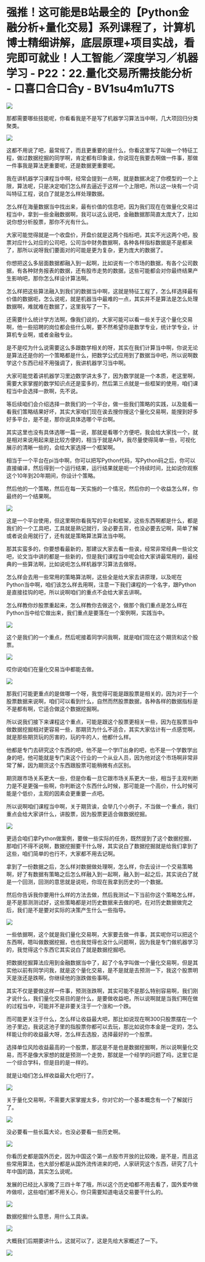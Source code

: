 # 强推！这可能是B站最全的【Python金融分析+量化交易】系列课程了，计算机博士精细讲解，底层原理+项目实战，看完即可就业！人工智能／深度学习／机器学习 - P22：22.量化交易所需技能分析 - 口喜口合口合y - BV1su4m1u7TS

![](img/b7ed4acce558ca406931c84940006120_0.png)

那都需要哪些技能呢，你看看我是不是写了机器学习算法当中啊，几大项回归分类聚类。

![](img/b7ed4acce558ca406931c84940006120_2.png)

这都不用说了吧，最常规了，而且更重要的是什么，你看这里写了叫做一个特征工程，做过数据挖掘的同学啊，肯定都有印象诶，你说现在我要去啊做一件事，那做一件事我是算法更重要呢，还是数据更重要呢。

我在讲机器学习课程当中啊，经常会提到一点啊，就是数据决定了你模型的一个上限，算法呢，只是决定咱们怎么样去逼近于这样一个上限吧，所以这一块有一个词叫特征工程，说白了就是怎么样处理数据。

怎么样在海量数据当中找出来，最有价值的信息吧，因为我们现在在做量化交易过程当中，拿到一些金融数据啊，我可以这么说吧，金融数据那简直太庞大了，比如说你想分析股票，那你不光有什么。

大家可能觉得就是一个收盘价，开盘价就是这两个指标吧，其实不光这两个吧，股票对应什么对应的公司吧，公司当中财务数据啊，各种各样指标数据是不是都来了，那所以说呀我们要面对的可能是更为复杂，更为庞大的数据了。

你想把这么多层面数据都融入到一起啊，比如说有一个市场的数据，有各个公司数据，有各种财务报表的数据，还有股市走势的数据，这些可能都会对你最终结果产生影响吧，那你怎么样设计算法啊。

怎么样把这些算法融入到我们的数据当中啊，这就是特征工程了，怎么样选择最有价值的数据呃，怎么说呢，就是机器当中最难的一点，其实并不是算法是怎么处理数据啊，难就难在数据了，这里我写了一下。

还需要什么统计学方法啊，像我们说的，大家可能可以看一些关于这个量化交易啊，他一些招聘的岗位都会些什么啊，要不然希望你是数学专业，统计学专业，计算机专业啊，或者金融专业。

是不是哎为什么说需要这么多跟数学相关的呀，其实在我们计算当中啊，你说无论是算法还是你的一个策略都是什么，把数学公式应用到了数据当中吧，所以说啊数学这个东西已经不用强调了，我讲机器学习当中啊。

大家可能觉着讲机器学习里边数学讲太多了，因为数学就是一个本质，老这里啊，需要大家掌握的数学知识点还是蛮多的，然后第三点就是一些框架的使用，咱们课程当中会选择一款啊，先不说。

等后续咱们会介绍选择一款我们的一个平台，做一些我们策略的实践，以及能看一看我们策略结果好坏，其实大家咱们现在诶去搜你搜这个量化交易啊，能搜到好多好多平台，是不是，那你说具体选哪个平台啊。

其实这里也没有具体选哪一篇一说，那就是看哪个方便吧，我会给大家找一个，就是相对来说用起来是比较方便的，相当于就是API，我尽量使得简单一些，可视化展示的清晰一些的，会给大家选择一个框架啊。

相当于一个平台在pi当中啊，你可以把写Python代码，写Python码之后，你可以直接编译，然后得到一个运行结果，运行结果就是呃一个持续时间，比如说你观察这个10年到20年期间，你设计个策略。

然后他的一个策略，然后在每一天实施的一个情况，然后你的一个收益怎么样，你最终的一个结果啊。

![](img/b7ed4acce558ca406931c84940006120_4.png)

这是一个平台使用，但这里啊你看我写的平台和框架，这些东西啊都是什么，都是我们的一个工具吧，工具就是熟记就行，没必要去背，也没必要去记啊，简单了解或者说会用就行了，还有就是策略算法算法当中啊。

那其实蛮多的，你要想看最新的，那建议大家去看一些诶，经常非常经典一些论文吧，论文当中讲的都是一些新的，但是我们课程当中呢会给大家讲最常用的，最经典的一些算法啊，比如说呃怎么样机器学习算法去做呀。

怎么样会去用一些常用的策略算法啊，这些全是给大家去讲原理，以及呢在Python当中啊，咱们该怎么样去用啊，注意一下我们课程的一个名字，跟Python是直接挂钩的吧，所以说啊咱们的重点不会给大家去讲啊。

怎么样教你炒股票重起来，怎么样教你去做这个，做那个我们重点是怎么样在Python当中给它做出来，我们重点是要落在一个案例啊，实践当中。



![](img/b7ed4acce558ca406931c84940006120_6.png)

这个是我们的一个重点，然后呢接着同学问我啊，就是咱们现在这个期货和这个股票。

![](img/b7ed4acce558ca406931c84940006120_8.png)

哎你说咱们在量化交易当中都能去做。

![](img/b7ed4acce558ca406931c84940006120_10.png)

那我们可能更重点的是做哪一个呀，我觉得可能是跟股票是相关的，因为对于一个股票数据来说啊，咱们可以看到什么，自然而然股票数据，各种各样的数据指标是不是都有啊，它适合做这个数据挖掘啊。

所以说我们接下来课程这个重点，可能是跟这个股票更相关一些，因为在股票当中做数据挖掘相对更容易一些，那期货为什么不适合，其实大家估计有一点感觉啊，就是那些期货玩的厉害的，玩的牛的人，他都什么样。

他都是专门去研究这个东西的吧，他不是一个学IT出身的吧，也不是一个学数学出身的吧，他可能就是专门来这个行业的一个从业人员，因为他对这个市场啊非常非常了解，因为期货这个东西跟股票可能稍微有点区别。

期货跟市场关系更大一些，但是你看一旦它跟市场关系更大一些，相当于主观判断力是不是更强一些啊，你判断这个东西什么时候，那可能是一个高价，什么时候可能是个低价，主观的因素会更重要一点吧。

所以说啊咱们课程当中啊，关于期货诶，会举几个小例子，不当做一个重点，我们重点会给大家讲什么，讲股票，因为股票更适合做数据挖掘。



![](img/b7ed4acce558ca406931c84940006120_12.png)

更适合咱们拿Python做案例，要做一些实际的任务，既然提到了这个数据挖掘，那咱们不得不说啊，数据挖掘要干什么呀，其实说白了数据挖掘就是给我们拿到了这些，咱们简单的也行不，大家都不用去记啊。

拿到了一份数据之后，怎么样对数据做处理啊，怎么样，你去设计一个交易策略啊，好了有数据有策略之后怎么样融入到一起啊，融入到一起之后，其实说白了就是一个回测，回测的意思就是说呃，你现在我拿到历史的一个数据。

然后你告诉我你要用什么样的方法去做，然后我测试一下当前你这个策略怎么样，是不是那测测试好，这些策略都是对历史数据来去做的吧，在对历史数据做完之后，我们是不是要对实际的决策产生什么一些指导。



![](img/b7ed4acce558ca406931c84940006120_14.png)

一些依据啊，这个就是我们量化交易啊，大家要去做一件事，其实呢你可以把这个东西啊，嗯叫做数据挖掘，也也我觉得也没什么问题啊，因为我是专门做机器学习的，我觉得这个东西它其实说白了就是数据挖掘吧。

把数据挖掘算法应用到金融数据当中了，起了个名字叫做一个量化交易啊，但是其实他以前有同学问我，就是这个量化交易，是不是就是去预测一下，我这个股票明天是涨还是跌啊，你继续他的涨跌做些事啊。

其实不仅是要做这样一件事，预测涨跌啊，其实可能不是那么特别容易啊，我们刚才说什么，我们量化交易目的是什么，是要做收益吧，所以说啊就是当我们啊在做的过程当中，可能并不是非要关注于一个涨和一个跌。

而可能更关注于什么，怎么样让收益最大吧，那比如说现在啊300只股票摆在一个池子里边，我说这池子里的指股票你都可以去玩，那比如说你本金是一定的，怎么样能让你的收益最大呀，怎么样去选股，选择最好的一个股票。

选择单位风险收益最高的一个股票，那这是不是也是数据挖掘啊，所以说啊量化交易，而不是像大家想的就是预测一个走势，那就是一个经学的问题了吗，这里它是一个综合学科，但是目的是一样的。

就是让咱们怎么样收益最大化吧行了。

![](img/b7ed4acce558ca406931c84940006120_16.png)

关于量化交易啊，不需要大家掌握太多，你对它的一个基本概念有一个了解就行了。

![](img/b7ed4acce558ca406931c84940006120_18.png)

没必要看一些长篇大论，也没必要看一些历史啊。

![](img/b7ed4acce558ca406931c84940006120_20.png)

你看历史都是国外历史，因为中国这个第一点股市开放的比较晚，是不是，而且这些常用算法，也大部分都是从国外流传进来的吧，人家研究这个东西，研究了几十年中国的路，其实怎么说呢。

发展的已经比人家晚了三四十年了哦，所以这个历史咱都不用去看了，国外爱咋做咋做呗，这些咱们都不用关心，你只需要知道电话交易要干什么的。



![](img/b7ed4acce558ca406931c84940006120_22.png)

数据挖掘什么意思，用什么工具诶。

![](img/b7ed4acce558ca406931c84940006120_24.png)

大概我们后期要讲什么，这就可以了，这是先给大家概述了一下。

![](img/b7ed4acce558ca406931c84940006120_26.png)